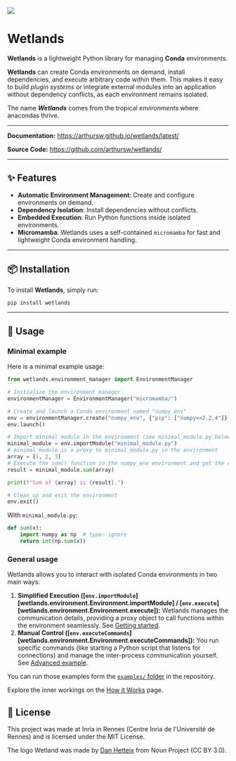 ![](Wetland.png)

# Wetlands

**Wetlands** is a lightweight Python library for managing **Conda** environments.

**Wetlands** can create Conda environments on demand, install dependencies, and execute arbitrary code within them. This makes it easy to build *plugin systems* or integrate external modules into an application without dependency conflicts, as each environment remains isolated.

The name ***Wetlands*** comes from the tropical *environments* where anacondas thrive.

---

**Documentation:** https://arthursw.github.io/wetlands/latest/

**Source Code:** https://github.com/arthursw/wetlands/

---

## ✨ Features

- **Automatic Environment Management**: Create and configure environments on demand.
- **Dependency Isolation**: Install dependencies without conflicts.
- **Embedded Execution**: Run Python functions inside isolated environments.
- **Micromamba**: Wetlands uses a self-contained `micromamba` for fast and lightweight Conda environment handling.

---

## 📦 Installation

To install **Wetlands**, simply run:

```sh
pip install wetlands
```

---

## 🚀 Usage

### Minimal example

Here is a minimal example usage:

```python
from wetlands.environment_manager import EnvironmentManager

# Initialize the environment manager
environmentManager = EnvironmentManager("micromamba/")

# Create and launch a Conda environment named "numpy_env"
env = environmentManager.create("numpy_env", {"pip": ["numpy==2.2.4"]})
env.launch()

# Import minimal_module in the environment (see minimal_module.py below)
minimal_module = env.importModule("minimal_module.py")
# minimal_module is a proxy to minimal_module.py in the environment
array = [1, 2, 3]
# Execute the sum() function in the numpy_env environment and get the result
result = minimal_module.sum(array)

print(f"Sum of {array} is {result}.")

# Clean up and exit the environment
env.exit()
```

With `minimal_module.py`:

```python
def sum(x):
    import numpy as np  # type: ignore
    return int(np.sum(x))
```

### General usage

Wetlands allows you to interact with isolated Conda environments in two main ways:

1.  **Simplified Execution ([`env.importModule`][wetlands.environment.Environment.importModule] / [`env.execute`][wetlands.environment.Environment.execute]):** Wetlands manages the communication details, providing a proxy object to call functions within the environment seamlessly. See [Getting started](getting_started.md).
2.  **Manual Control ([`env.executeCommands`][wetlands.environment.Environment.executeCommands]):** You run specific commands (like starting a Python script that listens for connections) and manage the inter-process communication yourself. See [Advanced example](advanced_example.md).

You can run those examples form the [`examples/` folder](https://github.com/arthursw/wetlands/tree/main/examples) in the repository.

Explore the inner workings on the [How it Works](how_it_works.md) page.

## 📜 License

This project was made at Inria in Rennes (Centre Inria de l'Université de Rennes) and is licensed under the MIT License.

The logo Wetland was made by [Dan Hetteix](https://thenounproject.com/creator/DHETTEIX/) from Noun Project (CC BY 3.0).